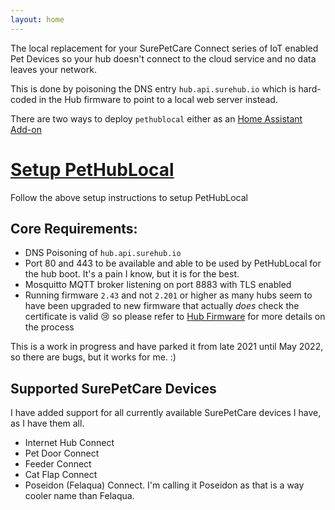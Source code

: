 ```yaml
---
layout: home
---
```


The local replacement for your SurePetCare Connect series of IoT enabled Pet Devices so your hub doesn't connect to the cloud service and no data leaves your network.

This is done by poisoning the DNS entry `hub.api.surehub.io` which is hard-coded in the Hub firmware to point to a local web server instead.

There are two ways to deploy `pethublocal` either as an [Home Assistant Add-on](https://www.home-assistant.io/addons/)

# [Setup PetHubLocal](/setup)
Follow the above setup instructions to setup PetHubLocal

## Core Requirements:

- DNS Poisoning of `hub.api.surehub.io`
- Port 80 and 443 to be available and able to be used by PetHubLocal for the hub boot. It's a pain I know, but it is for the best.
- Mosquitto MQTT broker listening on port 8883 with TLS enabled
- Running firmware `2.43` and not `2.201` or higher as many hubs seem to have been upgraded to new firmware that actually *does* check the certificate is valid :cry: so please refer to [Hub Firmware](/firmware) for more details on the process

This is a work in progress and have parked it from late 2021 until May 2022, so there are bugs, but it works for me. :)

## Supported SurePetCare Devices

I have added support for all currently available SurePetCare devices I have, as I have them all.

- Internet Hub Connect
- Pet Door Connect
- Feeder Connect
- Cat Flap Connect
- Poseidon (Felaqua) Connect. I'm calling it Poseidon as that is a way cooler name than Felaqua.

